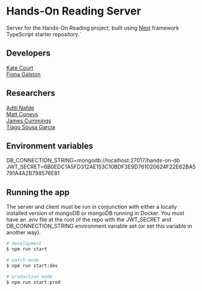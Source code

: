 # Hands-On Reading Server
Server for the Hands-On Reading project, built using [Nest](https://github.com/nestjs/nest) framework TypeScript starter repository.`

## Developers
[Kate Court](www.github.com/katecourt)   
[Fiona Galston](https://github.com/fiona-galston)

## Researchers
[Aditi Nafde](https://www.ncl.ac.uk/elll/staff/profile/aditinafde.html#background)   
[Matt Coneys](https://www.ncl.ac.uk/elll/staff/profile/matthewconeys.html#background)   
[James Cummings](https://www.ncl.ac.uk/elll/staff/profile/jamescummings.html#background)    
[Tiago Sousa Garcia](https://www.ncl.ac.uk/elll/staff/profile/tiagosousa-garcia.html#publications) 

## Environment variables
DB_CONNECTION_STRING=mongodb://localhost:27017/hands-on-db
JWT_SECRET=6B0EDC1A5FD312AE153C10BDF3E9D761020624F22E62BA5791A4A2B798576E81

## Running the app
The server and client must be run in conjunction with either a locally installed version of mongoDB or mongoDB running in Docker.
You must have an .env file at the root of the repo with the JWT_SECRET and DB_CONNECTION_STRING environment variable set (or set this variable in another way).


```bash
# development
$ npm run start

# watch mode
$ npm run start:dev

# production mode
$ npm run start:prod
```


